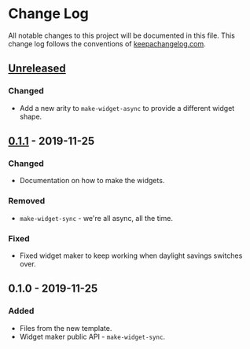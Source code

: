 # Change Log
All notable changes to this project will be documented in this file. This change log follows the conventions of [keepachangelog.com](http://keepachangelog.com/).

## [Unreleased]
### Changed
- Add a new arity to `make-widget-async` to provide a different widget shape.

## [0.1.1] - 2019-11-25
### Changed
- Documentation on how to make the widgets.

### Removed
- `make-widget-sync` - we're all async, all the time.

### Fixed
- Fixed widget maker to keep working when daylight savings switches over.

## 0.1.0 - 2019-11-25
### Added
- Files from the new template.
- Widget maker public API - `make-widget-sync`.

[Unreleased]: https://github.com/your-name/master_cocktails/compare/0.1.1...HEAD
[0.1.1]: https://github.com/your-name/master_cocktails/compare/0.1.0...0.1.1
